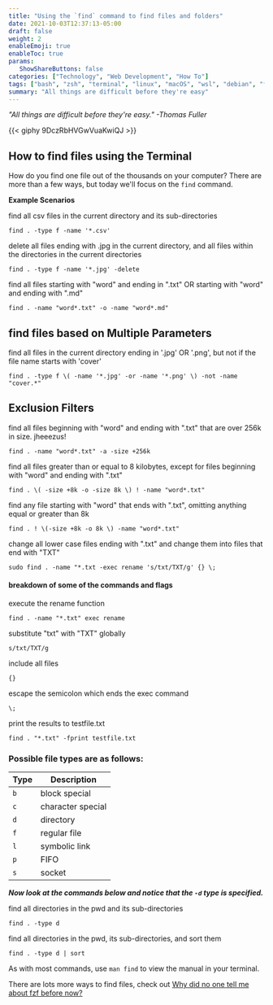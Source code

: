 ```yaml
---
title: "Using the `find` command to find files and folders"
date: 2021-10-03T12:37:13-05:00
draft: false
weight: 2
enableEmoji: true
enableToc: true
params:
   ShowShareButtons: false
categories: ["Technology", "Web Development", "How To"]
tags: ["bash", "zsh", "terminal", "linux", "macOS", "wsl", "debian", "find", "terminal commands", "programming", "how-to", "learn to code", "self-taught", "autodidact", "web development", "system admin", "fzf", "jdupes", "alan resnick", "put it on your desktop"]
summary: "All things are difficult before they're easy"
---
```

<!--![img](https://external-content.duckduckgo.com/iu/?u=https%3A%2F%2Ftse1.mm.bing.net%2Fth%3Fid%3DOIP.QQIFwj8TNOIBTR367L92fQHaFi%26pid%3DApi&f=1)
-->
*"All things are difficult before they're easy." -Thomas Fuller*



{{< giphy 9DczRbHVGwVuaKwiQJ >}}

## How to find files using the Terminal

How do you find one file out of the thousands on your computer?
There are more than a few ways, but today we'll focus on the `find` command.

**Example Scenarios**

find all csv files in the current directory and its sub-directories
```
find . -type f -name '*.csv'
```

delete all files ending with .jpg in the current directory, and all files within the directories in the current directories
```
find . -type f -name '*.jpg' -delete
```

find all files starting with "word" and ending in ".txt" OR starting with "word" and ending with ".md"
```
find . -name "word*.txt" -o -name "word*.md"
```

## find files based on Multiple Parameters

find all files in the current directory ending in '.jpg' OR '.png', but not if the file name starts with 'cover'
```
find . -type f \( -name '*.jpg' -or -name '*.png' \) -not -name "cover.*"
```

## Exclusion Filters
find all files beginning with "word" and ending with ".txt" that are over 256k in size. jheeezus!
```
find . -name "word*.txt" -a -size +256k
```

 find all files greater than or equal to 8 kilobytes, except for files beginning with "word" and ending with ".txt"
```
find . \( -size +8k -o -size 8k \) ! -name "word*.txt"
```
find any file starting with "word" that ends with ".txt", omitting anything equal or greater than 8k
```
find . ! \(-size +8k -o 8k \) -name "word*.txt"
```

change all lower case files ending with ".txt" and change them into files that end with "TXT"
```
sudo find . -name "*.txt -exec rename 's/txt/TXT/g' {} \;
```

#### breakdown of some of the commands and flags

execute the rename function
```
find . -name "*.txt" exec rename
```
substitute "txt" with "TXT" globally
```
s/txt/TXT/g
``` 
include all files
```
{}
```
escape the semicolon which ends the exec command
```
\;
```

print the results to testfile.txt
```
find . "*.txt" -fprint testfile.txt
```

### Possible file types are as follows:

| Type | Description |
|--|--|
| `b` | block special |
|`c`| character special |
| `d` | directory |
|`f`| regular file|
|`l` |symbolic link|
|`p`| FIFO|
|`s` |socket|

***Now look at the commands below and notice that the `-d` type is specified.***

find all directories in the pwd and its sub-directories
```
find . -type d
``` 

find all directories in the pwd, its sub-directories, and sort them
```
find . -type d | sort
``` 

As with most commands, use `man find` to view the manual in your terminal.

There are lots more ways to find files, check out [Why did no one tell me about fzf before now?](/posts/notes/note.fzf/)

